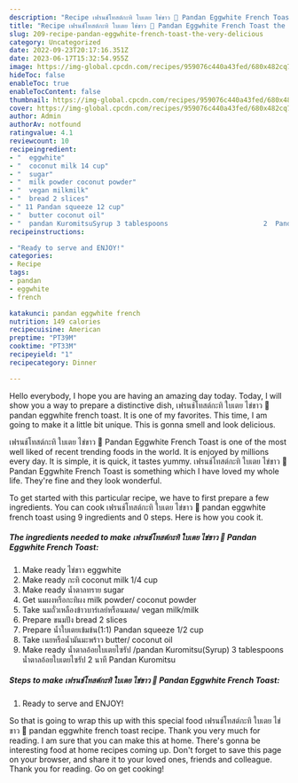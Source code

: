 ```yaml
---
description: "Recipe เฟรนช์โทสต์กะทิ ใบเตย ไข่ขาว 💚 Pandan Eggwhite French Toast the Very Delicious}"
title: "Recipe เฟรนช์โทสต์กะทิ ใบเตย ไข่ขาว 💚 Pandan Eggwhite French Toast the Very Delicious}"
slug: 209-recipe-pandan-eggwhite-french-toast-the-very-delicious
category: Uncategorized
date: 2022-09-23T20:17:16.351Z
date: 2023-06-17T15:32:54.955Z
image: https://img-global.cpcdn.com/recipes/959076c440a43fed/680x482cq70/รป-หลก-ของ-สตร-เฟรนชโทสตกะท-ใบเตย-ไขขาว-pandan-eggwhite-french-toast.jpg
hideToc: false
enableToc: true
enableTocContent: false
thumbnail: https://img-global.cpcdn.com/recipes/959076c440a43fed/680x482cq70/รป-หลก-ของ-สตร-เฟรนชโทสตกะท-ใบเตย-ไขขาว-pandan-eggwhite-french-toast.jpg
cover: https://img-global.cpcdn.com/recipes/959076c440a43fed/680x482cq70/รป-หลก-ของ-สตร-เฟรนชโทสตกะท-ใบเตย-ไขขาว-pandan-eggwhite-french-toast.jpg
author: Admin
authorAv: notfound
ratingvalue: 4.1
reviewcount: 10
recipeingredient:
- "  eggwhite"
- "  coconut milk 14 cup"
- "  sugar"
- "  milk powder coconut powder"
- "  vegan milkmilk"
- "  bread 2 slices"
- " 11 Pandan squeeze 12 cup"
- "  butter coconut oil"
- "  pandan KuromitsuSyrup 3 tablespoons                        2  Pandan Kuromitsu"
recipeinstructions:

- "Ready to serve and ENJOY!"
categories:
- Recipe
tags:
- pandan
- eggwhite
- french

katakunci: pandan eggwhite french 
nutrition: 149 calories
recipecuisine: American
preptime: "PT39M"
cooktime: "PT33M"
recipeyield: "1"
recipecategory: Dinner

---
```



Hello everybody, I hope you are having an amazing day today. Today, I will show you a way to prepare a distinctive dish, เฟรนช์โทสต์กะทิ ใบเตย ไข่ขาว 💚 pandan eggwhite french toast. It is one of my favorites. This time, I am going to make it a little bit unique. This is gonna smell and look delicious.



เฟรนช์โทสต์กะทิ ใบเตย ไข่ขาว 💚 Pandan Eggwhite French Toast is one of the most well liked of recent trending foods in the world. It is enjoyed by millions every day. It is simple, it is quick, it tastes yummy. เฟรนช์โทสต์กะทิ ใบเตย ไข่ขาว 💚 Pandan Eggwhite French Toast is something which I have loved my whole life. They're fine and they look wonderful.


To get started with this particular recipe, we have to first prepare a few ingredients. You can cook เฟรนช์โทสต์กะทิ ใบเตย ไข่ขาว 💚 pandan eggwhite french toast using 9 ingredients and 0 steps. Here is how you cook it.

<!--inarticleads1-->

##### The ingredients needed to make เฟรนช์โทสต์กะทิ ใบเตย ไข่ขาว 💚 Pandan Eggwhite French Toast:

1. Make ready  ไข่ขาว eggwhite
1. Make ready  กะทิ coconut milk 1/4 cup
1. Make ready  น้ำตาลทราย sugar
1. Get  นมผงหรือกะทิผง milk powder/ coconut powder
1. Take  นมถั่วเหลืองข้าวบาร์เลย์หรือนมสด/ vegan milk/milk
1. Prepare  ขนมปัง bread 2 slices
1. Prepare  น้ำใบเตยเข้มข้น(1:1) Pandan squeeze 1/2 cup
1. Take  เนยหรือน้ำมันมะพร้าว butter/ coconut oil
1. Make ready  น้ำตาลอ้อยใบเตยไซรัป /pandan Kuromitsu(Syrup) 3 tablespoons                       น้ำตาลอ้อยใบเตยไซรัป 2 นาที Pandan Kuromitsu




<!--inarticleads2-->

##### Steps to make เฟรนช์โทสต์กะทิ ใบเตย ไข่ขาว 💚 Pandan Eggwhite French Toast:


1. Ready to serve and ENJOY!



So that is going to wrap this up with this special food เฟรนช์โทสต์กะทิ ใบเตย ไข่ขาว 💚 pandan eggwhite french toast recipe. Thank you very much for reading. I am sure that you can make this at home. There's gonna be interesting food at home recipes coming up. Don't forget to save this page on your browser, and share it to your loved ones, friends and colleague. Thank you for reading. Go on get cooking!
